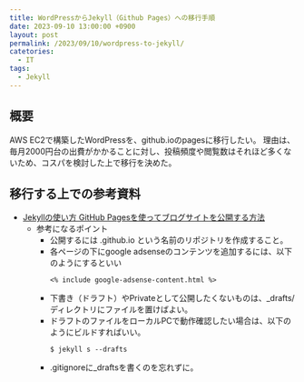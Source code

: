 ```yaml
---
title: WordPressからJekyll（Github Pages）への移行手順
date: 2023-09-10 13:00:00 +0900
layout: post
permalink: /2023/09/10/wordpress-to-jekyll/
catetories:
  - IT
tags:
  - Jekyll
---
```


## 概要
AWS EC2で構築したWordPressを、github.ioのpagesに移行したい。
理由は、毎月2000円台の出費がかかることに対し、投稿頻度や閲覧数はそれほど多くないため、コスパを検討した上で移行を決めた。

## 移行する上での参考資料
+ [Jekyllの使い方 GitHub Pagesを使ってブログサイトを公開する方法](https://simple-it-life.com/2020/08/16/migrate-blog-to-github/)
  + 参考になるポイント
    + 公開するには <user>.github.io という名前のリポジトリを作成すること。
    + 各ページの下にgoogle adsenseのコンテンツを追加するには、以下のようにするといい
      ```
      <% include google-adsense-content.html %>
      ```
    + 下書き（ドラフト）やPrivateとして公開したくないものは、_drafts/ディレクトリにファイルを置けばよい。
    + ドラフトのファイルをローカルPCで動作確認したい場合は、以下のようにビルドすればいい。
      ```
      $ jekyll s --drafts
      ```
    + .gitignoreに_draftsを書くのを忘れずに。
    
